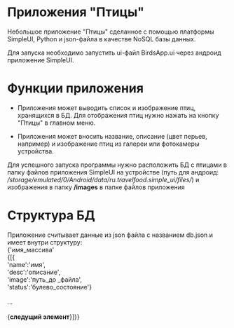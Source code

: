 # Приложения "Птицы"

Небольшое приложение "Птицы" сделанное с помощью платформы SimpleUI, Python и json-файла в качестве NoSQL базы данных.

Для запуска необходимо запустить ui-файл BirdsApp.ui через андроид приложение SimpleUI.

# Функции приложения
- Приложения может выводить список и изображение птиц, хранящихся в БД. Для отображения птиц нужно нажать на кнопку "Птицы" в главном меню.

- Приложения может вносить название, описание (цвет перьев, например) и изображение птиц из галереи или фотокамеры устройства. 

Для успешного запуска программы нужно расположить БД с птицами в папку файлов приложения SimpleUI на устройстве (путь для андроид: */storage/emulated/0/Android/data/ru.travelfood.simple_ui/files/*) и изображения в папку **/images** в папке файлов приложения

# Структура БД

Приложение считывает данные из json файла с названием db.json и имеет внутри структуру: <br /> {'имя_массива'
            <br />{[{
            <br />'name':'имя', 
            <br />'desc':'описание', 
            <br />'image':'путь_до _файла', 
            <br />'status':'булево_состояние'} 
            <br />
            <br />... 
            <br />
            <br />{**следущий элемент**}]}}





